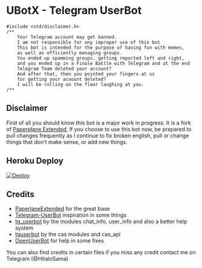 # UBotX - Telegram UserBot

```
#include <std/disclaimer.h>
/**
    Your Telegram account may get banned.
    I am not responsible for any improper use of this bot
    This bot is intended for the purpose of having fun with memes,
    as well as efficiently managing groups.
    You ended up spamming groups, getting reported left and right,
    and you ended up in a Finale Battle with Telegram and at the end
    Telegram Team deleted your account?
    And after that, then you pointed your fingers at us
    for getting your acoount deleted?
    I will be rolling on the floor laughing at you.
/**
```

## Disclaimer

First of all you should know this bot is a major work in progress. It is a fork of [Paperplane Extended](https://github.com/AvinashReddy3108/PaperplaneExtended), If you choose to use this bot now, be prepared to pull changes frequently as I continue to fix broken english, pull or change things that don't make sense, or add new things.

## Heroku Deploy

[![Deploy](https://www.herokucdn.com/deploy/button.svg)](https://heroku.com/deploy?template=https://github.com/HitaloSama/TG-UBotX)

## Credits

* [PaperlaneExtended](https://github.com/AvinashReddy3108/PaperplaneExtended) for the great base
* [Telegram-UserBot](https://github.com/RaphielGang/Telegram-UserBot) inspiration in some things
* [tg_userbot](https://github.com/watzon/tg_userbot) by the modules chat_info, user_info and also a better help system
* [tguserbot](https://github.com/nunopenim/tguserbot) by the cas modules and cas_api 
* [OpenUserBot](https://github.com/mkaraniya/OpenUserBot) for help in some fixes

You can also find credits in certain files if you miss any credit contact me on Telegram (@HitaloSama)
